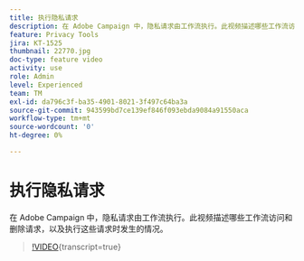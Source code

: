 ```yaml
---
title: 执行隐私请求
description: 在 Adobe Campaign 中，隐私请求由工作流执行。此视频描述哪些工作流访问和删除请求，以及执行这些请求时发生的情况。
feature: Privacy Tools
jira: KT-1525
thumbnail: 22770.jpg
doc-type: feature video
activity: use
role: Admin
level: Experienced
team: TM
exl-id: da796c3f-ba35-4901-8021-3f497c64ba3a
source-git-commit: 943599bd7ce139ef846f093ebda9084a91550aca
workflow-type: tm+mt
source-wordcount: '0'
ht-degree: 0%

---
```


# 执行隐私请求

在 Adobe Campaign 中，隐私请求由工作流执行。此视频描述哪些工作流访问和删除请求，以及执行这些请求时发生的情况。

>[!VIDEO](https://video.tv.adobe.com/v/327324?learn=on&captions=chi_hans){transcript=true}
